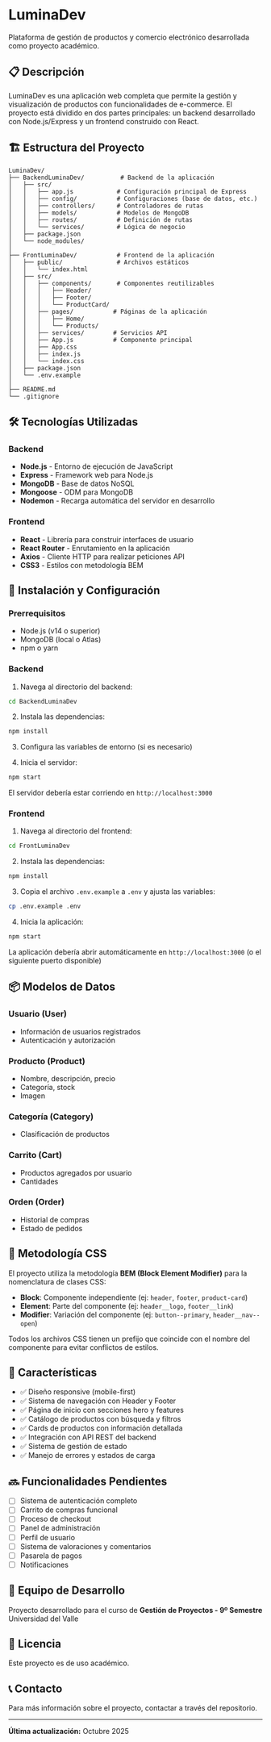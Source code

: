 # LuminaDev

Plataforma de gestión de productos y comercio electrónico desarrollada como proyecto académico.

## 📋 Descripción

LuminaDev es una aplicación web completa que permite la gestión y visualización de productos con funcionalidades de e-commerce. El proyecto está dividido en dos partes principales: un backend desarrollado con Node.js/Express y un frontend construido con React.

## 🏗️ Estructura del Proyecto

```
LuminaDev/
├── BackendLuminaDev/          # Backend de la aplicación
│   ├── src/
│   │   ├── app.js            # Configuración principal de Express
│   │   ├── config/           # Configuraciones (base de datos, etc.)
│   │   ├── controllers/      # Controladores de rutas
│   │   ├── models/           # Modelos de MongoDB
│   │   ├── routes/           # Definición de rutas
│   │   └── services/         # Lógica de negocio
│   ├── package.json
│   └── node_modules/
│
├── FrontLuminaDev/           # Frontend de la aplicación
│   ├── public/               # Archivos estáticos
│   │   └── index.html
│   ├── src/
│   │   ├── components/       # Componentes reutilizables
│   │   │   ├── Header/
│   │   │   ├── Footer/
│   │   │   └── ProductCard/
│   │   ├── pages/           # Páginas de la aplicación
│   │   │   ├── Home/
│   │   │   └── Products/
│   │   ├── services/        # Servicios API
│   │   ├── App.js           # Componente principal
│   │   ├── App.css
│   │   ├── index.js
│   │   └── index.css
│   ├── package.json
│   └── .env.example
│
├── README.md
└── .gitignore
```

## 🛠️ Tecnologías Utilizadas

### Backend
- **Node.js** - Entorno de ejecución de JavaScript
- **Express** - Framework web para Node.js
- **MongoDB** - Base de datos NoSQL
- **Mongoose** - ODM para MongoDB
- **Nodemon** - Recarga automática del servidor en desarrollo

### Frontend
- **React** - Librería para construir interfaces de usuario
- **React Router** - Enrutamiento en la aplicación
- **Axios** - Cliente HTTP para realizar peticiones API
- **CSS3** - Estilos con metodología BEM

## 🚀 Instalación y Configuración

### Prerrequisitos
- Node.js (v14 o superior)
- MongoDB (local o Atlas)
- npm o yarn

### Backend

1. Navega al directorio del backend:
```bash
cd BackendLuminaDev
```

2. Instala las dependencias:
```bash
npm install
```

3. Configura las variables de entorno (si es necesario)

4. Inicia el servidor:
```bash
npm start
```

El servidor debería estar corriendo en `http://localhost:3000`

### Frontend

1. Navega al directorio del frontend:
```bash
cd FrontLuminaDev
```

2. Instala las dependencias:
```bash
npm install
```

3. Copia el archivo `.env.example` a `.env` y ajusta las variables:
```bash
cp .env.example .env
```

4. Inicia la aplicación:
```bash
npm start
```

La aplicación debería abrir automáticamente en `http://localhost:3000` (o el siguiente puerto disponible)

## 📦 Modelos de Datos

### Usuario (User)
- Información de usuarios registrados
- Autenticación y autorización

### Producto (Product)
- Nombre, descripción, precio
- Categoría, stock
- Imagen

### Categoría (Category)
- Clasificación de productos

### Carrito (Cart)
- Productos agregados por usuario
- Cantidades

### Orden (Order)
- Historial de compras
- Estado de pedidos

## 🎨 Metodología CSS

El proyecto utiliza la metodología **BEM (Block Element Modifier)** para la nomenclatura de clases CSS:

- **Block**: Componente independiente (ej: `header`, `footer`, `product-card`)
- **Element**: Parte del componente (ej: `header__logo`, `footer__link`)
- **Modifier**: Variación del componente (ej: `button--primary`, `header__nav--open`)

Todos los archivos CSS tienen un prefijo que coincide con el nombre del componente para evitar conflictos de estilos.

## 📱 Características

- ✅ Diseño responsive (mobile-first)
- ✅ Sistema de navegación con Header y Footer
- ✅ Página de inicio con secciones hero y features
- ✅ Catálogo de productos con búsqueda y filtros
- ✅ Cards de productos con información detallada
- ✅ Integración con API REST del backend
- ✅ Sistema de gestión de estado
- ✅ Manejo de errores y estados de carga

## 🔜 Funcionalidades Pendientes

- [ ] Sistema de autenticación completo
- [ ] Carrito de compras funcional
- [ ] Proceso de checkout
- [ ] Panel de administración
- [ ] Perfil de usuario
- [ ] Sistema de valoraciones y comentarios
- [ ] Pasarela de pagos
- [ ] Notificaciones

## 👥 Equipo de Desarrollo

Proyecto desarrollado para el curso de **Gestión de Proyectos - 9º Semestre**  
Universidad del Valle

## 📄 Licencia

Este proyecto es de uso académico.

## 📞 Contacto

Para más información sobre el proyecto, contactar a través del repositorio.

---

**Última actualización:** Octubre 2025

